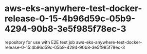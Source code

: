 # aws-eks-anywhere-test-docker-release-0-15-4b96d59c-05b9-4294-90b8-3e5f985f78ec-3
repository for use with E2E test job aws-eks-anywhere-test-docker-release-0-15:4b96d59c-05b9-4294-90b8-3e5f985f78ec-3

